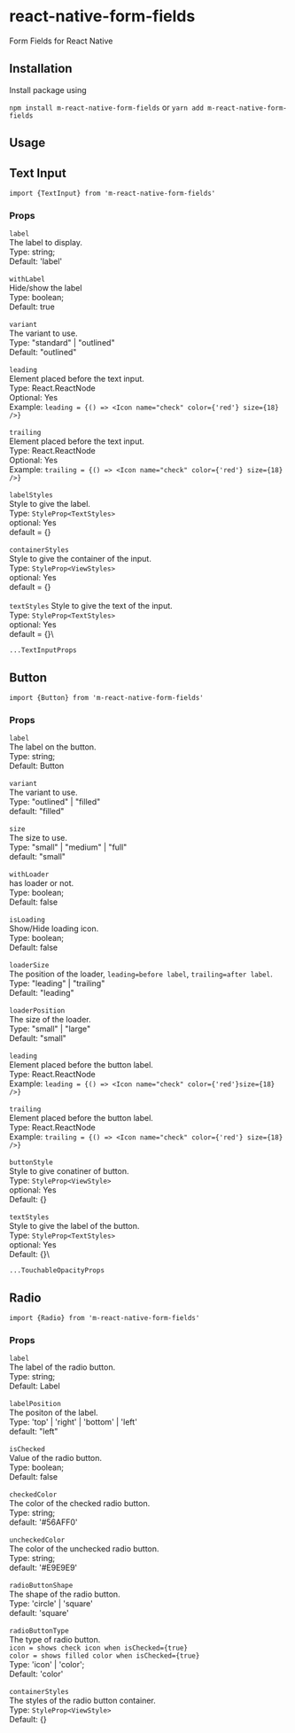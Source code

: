 # react-native-form-fields

Form Fields for React Native

## Installation

Install package using

`npm install m-react-native-form-fields` or `yarn add m-react-native-form-fields`

## Usage

## Text Input

```
import {TextInput} from 'm-react-native-form-fields'
```

### Props

`label`\
The label to display.\
Type: string;\
Default: 'label'\
<br />
`withLabel`\
Hide/show the label\
Type: boolean;\
Default: true\
<br />
`variant`\
The variant to use.\
Type: "standard" | "outlined"\
Default: "outlined"\
<br />
`leading`\
Element placed before the text input.\
Type: React.ReactNode\
Optional: Yes\
Example: `leading = {() => <Icon name="check" color={'red'} size={18} />}`
<br />
<br />
`trailing`\
Element placed before the text input.\
Type: React.ReactNode\
Optional: Yes\
Example: `trailing = {() => <Icon name="check" color={'red'} size={18} />}`\
<br />
`labelStyles`\
Style to give the label.\
Type: `StyleProp<TextStyles>`\
optional: Yes\
default = {}\
<br />
`containerStyles`\
Style to give the container of the input.\
Type: `StyleProp<ViewStyles>`\
optional: Yes\
default = {}\
<br />
`textStyles`
Style to give the text of the input.\
Type: `StyleProp<TextStyles>`\
optional: Yes\
default = {}\

```
...TextInputProps
```

## Button

```
import {Button} from 'm-react-native-form-fields'
```

### Props

`label`\
The label on the button.\
Type: string;\
Default: Button\
<br />
`variant`\
The variant to use.\
Type: "outlined" | "filled"\
default: "filled"\
<br />
`size`\
The size to use.\
Type: "small" | "medium" | "full"\
default: "small"\
<br />
`withLoader`\
has loader or not.\
Type: boolean;\
Default: false\
<br />
`isLoading`\
Show/Hide loading icon.\
Type: boolean;\
Default: false\
<br />
`loaderSize`\
The position of the loader, `leading=before label`, `trailing=after label`.\
Type: "leading" | "trailing"\
Default: "leading"\
<br />
`loaderPosition`\
The size of the loader.\
Type: "small" | "large"\
Default: "small"\
<br />
`leading`\
Element placed before the button label.\
Type: React.ReactNode\
Example: `leading = {() => <Icon name="check" color={'red'}size={18} />}`
<br />
<br />
`trailing`\
Element placed before the button label.\
Type: React.ReactNode\
Example: `trailing = {() => <Icon name="check" color={'red'} size={18} />}`\
<br />
`buttonStyle`\
Style to give conatiner of button.\
Type: `StyleProp<ViewStyle>`\
optional: Yes\
Default: {}\
<br />
`textStyles`\
Style to give the label of the button.\
Type: `StyleProp<TextStyles>`\
optional: Yes\
Default: {}\

```
...TouchableOpacityProps
```

## Radio

```
import {Radio} from 'm-react-native-form-fields'
```

### Props

`label`\
The label of the radio button.\
Type: string;\
Default: Label\
<br />
`labelPosition`\
The positon of the label.\
Type: 'top' | 'right' | 'bottom' | 'left'\
default: "left"\
<br />
`isChecked`\
Value of the radio button.\
Type: boolean;\
Default: false\
<br />
`checkedColor`\
The color of the checked radio button.\
Type: string;\
default: '#56AFF0'\
<br />
`uncheckedColor`\
The color of the unchecked radio button.\
Type: string;\
default: '#E9E9E9'\
<br />
`radioButtonShape`\
The shape of the radio button.\
Type: 'circle' | 'square'\
default: 'square'\
<br />
`radioButtonType`\
The type of radio button.\
`icon = shows check icon when isChecked={true}`\
`color = shows filled color when isChecked={true}`\
Type: 'icon' | 'color';\
Default: 'color'\
<br />
`containerStyles`\
The styles of the radio button container.\
Type: `StyleProp<ViewStyle>`\
Default: {}
